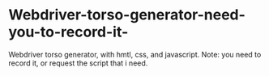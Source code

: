 # Webdriver-torso-generator-need-you-to-record-it-
Webdriver torso generator, with hmtl, css, and javascript.
Note: you need to record it, or request the script that i need. 
